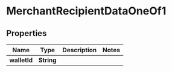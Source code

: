 

# MerchantRecipientDataOneOf1


## Properties

| Name | Type | Description | Notes |
|------------ | ------------- | ------------- | -------------|
|**walletId** | **String** |  |  |



